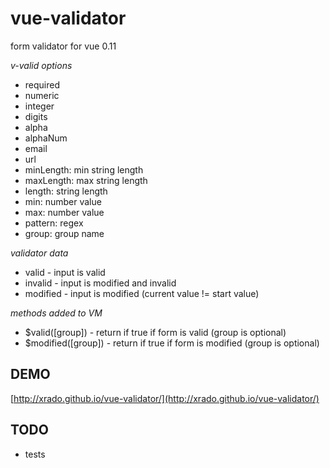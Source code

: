 vue-validator
=============

form validator for vue 0.11


_v-valid options_

* required
* numeric
* integer
* digits
* alpha
* alphaNum
* email
* url
* minLength: min string length
* maxLength: max string length
* length: string length
* min: number value
* max: number value
* pattern: regex
* group: group name


_validator data_

* valid - input is valid
* invalid - input is modified and invalid
* modified - input is modified (current value != start value)


_methods added to VM_

* $valid([group]) - return if true if form is valid (group is optional)
* $modified([group]) - return if true if form is modified (group is optional)


DEMO
----

[http://xrado.github.io/vue-validator/](http://xrado.github.io/vue-validator/)



TODO
----

* tests
